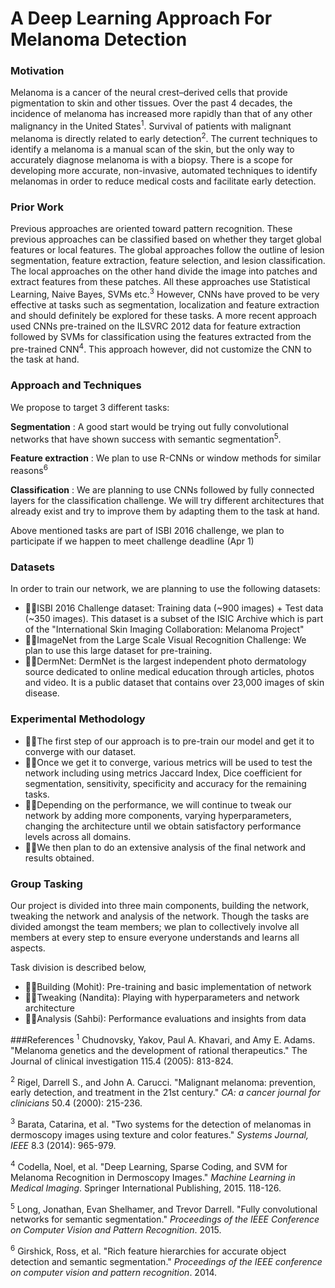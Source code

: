 # A Deep Learning Approach For Melanoma Detection

### Motivation

Melanoma is a cancer of the neural crest–derived cells that provide pigmentation to skin and other tissues. Over the past 4 decades, the incidence of melanoma has increased more rapidly than that of any other malignancy in the United States<sup>1</sup>. Survival of patients with malignant melanoma is directly related to early detection<sup>2</sup>.  The current techniques to identify a melanoma is a manual scan of the skin, but the only way to accurately diagnose melanoma is with a biopsy. There is a scope for developing more accurate, non-invasive, automated techniques to identify melanomas in order to reduce medical costs and facilitate early detection.

### Prior Work

Previous approaches are oriented toward pattern recognition. These previous approaches can be classified based on whether they target global features or local features. The global approaches follow the outline of lesion segmentation, feature extraction, feature selection, and lesion classification. The local approaches on the other hand divide the image into patches and extract features from these patches. All these approaches use Statistical Learning, Naive Bayes, SVMs etc.<sup>3</sup> However, CNNs have proved to be very effective at tasks such as segmentation, localization and feature extraction and should definitely be explored for these tasks. A more recent approach used CNNs pre-trained on the ILSVRC 2012 data for feature extraction followed by SVMs for classification using the features extracted from the pre-trained CNN<sup>4</sup>. This approach however, did not customize the CNN to the task at hand.

### Approach and Techniques

We propose to target 3 different tasks:

**Segmentation** : A good start would be trying out fully convolutional networks that have shown success with semantic segmentation<sup>5</sup>.

**Feature extraction** : We plan to use R-CNNs or window methods for similar reasons<sup>6</sup>

**Classification** : We are planning to use CNNs followed by fully connected layers for the classification challenge. We will try different architectures that already exist and try to improve them by adapting them to the task at hand.

Above mentioned tasks are part of ISBI 2016 challenge, we plan to participate if we happen to meet challenge deadline (Apr 1)

### Datasets

In order to train our network, we are planning to use the following datasets:

- ISBI 2016 Challenge dataset: Training data (~900 images) + Test data (~350 images). This dataset is a subset of the ISIC Archive which is part of the "International Skin Imaging Collaboration: Melanoma Project"
- ImageNet from the Large Scale Visual Recognition Challenge: We plan to use this large dataset for pre-training.
- DermNet: DermNet is the largest independent photo dermatology source dedicated to online medical education through articles, photos and video. It is a public dataset that contains over 23,000 images of skin disease.

### Experimental Methodology

- The first step of our approach is to pre-train our model and get it to converge with our dataset.
- Once we get it to converge, various metrics will be used to test the network including using metrics Jaccard Index, Dice coefficient for segmentation, sensitivity, specificity and accuracy for the remaining tasks.
- Depending on the performance, we will continue to tweak our network by adding more components, varying hyperparameters, changing the architecture until we obtain satisfactory performance levels across all domains.
- We then plan to do an extensive analysis of the final network and results obtained.

### Group Tasking

Our project is divided into three main components, building the network, tweaking the network and analysis of the network. Though the tasks are divided amongst the team members; we plan to collectively involve all members at every step to ensure everyone understands and learns all aspects.

Task division is described below,

- Building (Mohit): Pre-training and basic implementation of network
- Tweaking (Nandita): Playing with hyperparameters and network architecture
- Analysis (Sahbi): Performance evaluations and insights from data

###References
<sup>1</sup>
Chudnovsky, Yakov, Paul A. Khavari, and Amy E. Adams. "Melanoma genetics and the development of rational therapeutics." The Journal of clinical investigation 115.4 (2005): 813-824.

<sup>2</sup>
 Rigel, Darrell S., and John A. Carucci. "Malignant melanoma: prevention, early detection, and treatment in the 21st century." _CA: a cancer journal for clinicians_ 50.4 (2000): 215-236.

<sup>3</sup>
 Barata, Catarina, et al. "Two systems for the detection of melanomas in dermoscopy images using texture and color features." _Systems Journal, IEEE_ 8.3 (2014): 965-979.

<sup>4</sup>
 Codella, Noel, et al. "Deep Learning, Sparse Coding, and SVM for Melanoma Recognition in Dermoscopy Images." _Machine Learning in Medical Imaging_. Springer International Publishing, 2015. 118-126.

<sup>5</sup>
 Long, Jonathan, Evan Shelhamer, and Trevor Darrell. "Fully convolutional networks for semantic segmentation." _Proceedings of the IEEE Conference on Computer Vision and Pattern Recognition_. 2015.

<sup>6</sup>
 Girshick, Ross, et al. "Rich feature hierarchies for accurate object detection and semantic segmentation." _Proceedings of the IEEE conference on computer vision and pattern recognition_. 2014.
